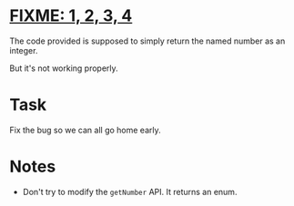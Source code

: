 # [FIXME: 1, 2, 3, 4](https://www.codewars.com/kata/fixme-1-2-3-4 "https://www.codewars.com/kata/5b13c699af73864aa7000031")

The code provided is supposed to simply return the named number as an integer.

But it's not working properly.

# Task

Fix the bug so we can all go home early.

# Notes

* Don't try to modify the `getNumber` API. It returns an enum.
